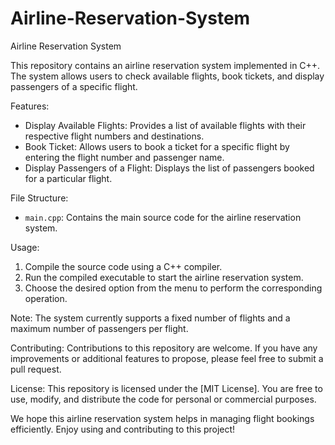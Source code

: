 # Airline-Reservation-System
Airline Reservation System

This repository contains an airline reservation system implemented in C++. The system allows users to check available flights, book tickets, and display passengers of a specific flight.

Features:
- Display Available Flights: Provides a list of available flights with their respective flight numbers and destinations.
- Book Ticket: Allows users to book a ticket for a specific flight by entering the flight number and passenger name.
- Display Passengers of a Flight: Displays the list of passengers booked for a particular flight.

File Structure:
- `main.cpp`: Contains the main source code for the airline reservation system.

Usage:
1. Compile the source code using a C++ compiler.
2. Run the compiled executable to start the airline reservation system.
3. Choose the desired option from the menu to perform the corresponding operation.

Note: The system currently supports a fixed number of flights and a maximum number of passengers per flight.

Contributing:
Contributions to this repository are welcome. If you have any improvements or additional features to propose, please feel free to submit a pull request.

License:
This repository is licensed under the [MIT License]. You are free to use, modify, and distribute the code for personal or commercial purposes.

We hope this airline reservation system helps in managing flight bookings efficiently. Enjoy using and contributing to this project!
